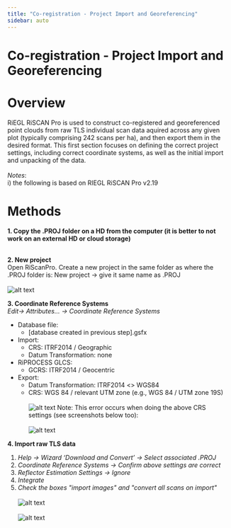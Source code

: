```yaml
---
title: "Co-registration - Project Import and Georeferencing"
sidebar: auto
---
```


# Co-registration - Project Import and Georeferencing


# Overview
RiEGL RiSCAN Pro is used to construct co-registered and georeferenced point clouds from raw TLS individual scan data aquired across any given plot (typically comprising 242 scans per ha), and then export them in the desired format. This first section focuses on defining the correct project settings, including correct coordinate systems, as well as the initial import and unpacking of the data.
<br><br>
*Notes*:
<br>
i) the following is based on RIEGL RiSCAN Pro v2.19

# Methods
**1. Copy the .PROJ folder on a HD from the computer (it is better to not work on an external HD or cloud storage)**
<br><br>

**2. New project**
<br>
Open RiScanPro. Create a new project in the same  folder as where the .PROJ folder is: New project → give it same name as .PROJ
<br><br>
![alt text](img/import1.png)

**3. Coordinate Reference Systems**
<br>
*Edit→ Attributes… → Coordinate Reference Systems*
<br>
* Database file:
    * [database created in previous step].gsfx
* Import:
    * CRS: ITRF2014 / Geographic
    * Datum Transformation: none
* RiPROCESS GLCS: 
    * GCRS: ITRF2014 / Geocentric
* Export:
    * Datum Transformation: ITRF2014 <> WGS84
    * CRS: WGS 84 / relevant UTM zone (e.g., WGS 84 / UTM zone 19S)
<br><br>
![alt text](img/import2.png)
Note: This error occurs when doing the above CRS settings (see screenshots below too):
<br><br>
![alt text](img/import3.png)

**4. Import raw TLS data**
1. *Help → Wizard ‘Download and Convert’ → Select associated .PROJ*
2. *Coordinate Reference Systems → Confirm above settings are correct*
3. *Reflector Estimation Settings → Ignore*
4. *Integrate*
4. *Check the boxes "import images" and "convert all scans on import"*
<br><br>
![alt text](img/import4.png)
<br><br>
![alt text](img/import5.JPG)